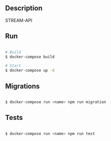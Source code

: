 ## Description

STREAM-API

## Run

```bash

# Build
$ docker-compose build

# Start
$ docker-compose up -d

```

## Migrations

```bash

$ docker-compose run <name> npm run migration

```

## Tests

```bash

$ docker-compose run <name> npm run test

```


